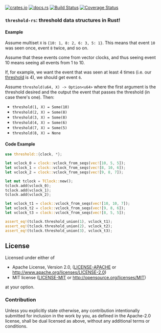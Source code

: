 [![crates.io](https://img.shields.io/crates/v/threshold.svg)](https://crates.io/crates/threshold)
[![docs.rs](https://docs.rs/threshold/badge.svg)](https://docs.rs/threshold)
[![Build Status](https://travis-ci.org/vitorenesduarte/threshold-rs.svg?branch=master)](https://travis-ci.org/vitorenesduarte/threshold-rs)
[![Coverage Status](https://coveralls.io/repos/github/vitorenesduarte/threshold-rs/badge.svg)](https://coveralls.io/github/vitorenesduarte/threshold-rs)

### `threshold-rs`: threshold data structures in Rust!

#### Example
Assume multiset `X` is `{10: 1, 8: 2, 6: 3, 5: 1}`.
This means that event `10` was seen once, event `8` twice, and so on.

Assume that these events come from vector clocks, and thus seeing event 10 means seeing all events from 1 to 10.

If, for example, we want the event that was seen at least 4 times (i.e. our [threshold](https://vitorenes.org/post/2018/11/threshold-union/) is 4), we should get event `6`.
    
Assume `threshold(u64, X) -> Option<u64>` where the first argument is the threshold desired and the output the event that passes the threshold (in case there's one). Then:
- `threshold(1, X) = Some(10)`
- `threshold(2, X) = Some(8)`
- `threshold(3, X) = Some(8)`
- `threshold(4, X) = Some(6)`
- `threshold(7, X) = Some(5)`
- `threshold(8, X) = None`

#### Code Example
```rust
use threshold::{clock, *};

let vclock_0 = clock::vclock_from_seqs(vec![10, 5, 5]);
let vclock_1 = clock::vclock_from_seqs(vec![8, 10, 6]);
let vclock_2 = clock::vclock_from_seqs(vec![9, 8, 7]);

let mut tclock = TClock::new();
tclock.add(vclock_0);
tclock.add(vclock_1);
tclock.add(vclock_2);

let vclock_t1 = clock::vclock_from_seqs(vec![10, 10, 7]);
let vclock_t2 = clock::vclock_from_seqs(vec![9, 8, 6]);
let vclock_t3 = clock::vclock_from_seqs(vec![8, 5, 5]);

assert_eq!(tclock.threshold_union(1), vclock_t1);
assert_eq!(tclock.threshold_union(2), vclock_t2);
assert_eq!(tclock.threshold_union(3), vclock_t3);
```

## License

Licensed under either of

 * Apache License, Version 2.0, ([LICENSE-APACHE](LICENSE-APACHE) or http://www.apache.org/licenses/LICENSE-2.0)
 * MIT license ([LICENSE-MIT](LICENSE-MIT) or http://opensource.org/licenses/MIT)

at your option.

### Contribution

Unless you explicitly state otherwise, any contribution intentionally submitted for inclusion in the work by you, as defined in the Apache-2.0 license, shall be dual licensed as above, without any additional terms or conditions.
